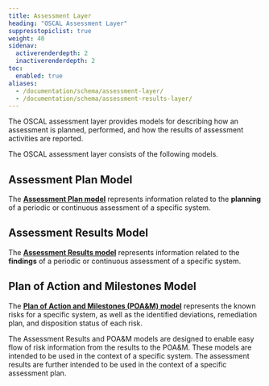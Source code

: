 ```yaml
---
title: Assessment Layer
heading: "OSCAL Assessment Layer"
suppresstopiclist: true
weight: 40
sidenav:
  activerenderdepth: 2
  inactiverenderdepth: 2
toc:
  enabled: true
aliases:
  - /documentation/schema/assessment-layer/
  - /documentation/schema/assessment-results-layer/
---
```


The OSCAL assessment layer provides models for describing how an assessment is planned, performed, and how the results of assessment activities are reported.

The OSCAL assessment layer consists of the following models.

## Assessment Plan Model

The **[Assessment Plan model](assessment-plan/)** represents information related to the __planning__ of a periodic or continuous assessment of a specific system.

## Assessment Results Model

The **[Assessment Results model](assessment-results/)** represents information related to the __findings__ of a periodic or continuous assessment of a specific system.

## Plan of Action and Milestones Model

The **[Plan of Action and Milestones (POA&M) model](poam/)** represents the known risks for a specific system, as well as the identified deviations, remediation plan, and disposition status of each risk.

The Assessment Results and POA&M models are designed to enable easy flow of risk information from the results to the POA&M. These models are intended to be used in the context of a specific system. The assessment results are further intended to be used in the context of a specific assessment plan.
